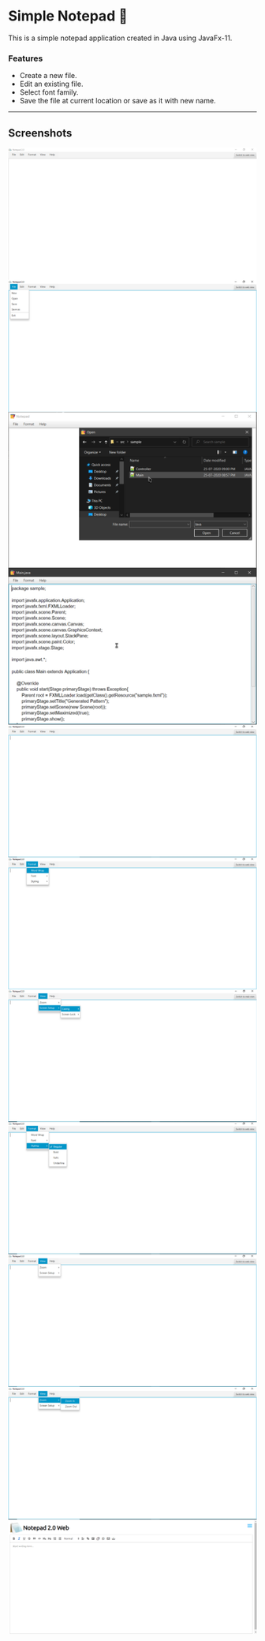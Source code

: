 # Simple Notepad :wave:

<p>This is a simple notepad application created in Java using JavaFx-11.</p>

### Features
<ul>
    <li>Create a new file.
    <li>Edit an existing file.
    <li>Select font family.
    <li>Save the file at current location or save as it with new name.
</ul>

---

## Screenshots

<img src="https://github.com/CryptoSingh1337/Notepad/blob/master/screenshots/main.png" alt="main" align="center"/>
<img src="https://github.com/CryptoSingh1337/Notepad/blob/master/screenshots/file.png" alt="file" align="center"/>
<img src="https://github.com/CryptoSingh1337/Notepad/blob/master/screenshots/open.png" alt="open" align="center"/>
<img src="https://github.com/CryptoSingh1337/Notepad/blob/master/screenshots/opendedFile.png" alt="opened file" align="center"/>
<img src="https://github.com/CryptoSingh1337/Notepad/blob/master/screenshots/fontoptions.png" alt="opened file" align="center"/>
<img src="https://github.com/CryptoSingh1337/Notepad/blob/master/screenshots/format.png" alt="opened file" align="center"/>
<img src="https://github.com/CryptoSingh1337/Notepad/blob/master/screenshots/screen.png" alt="saveas" align="center"/>
<img src="https://github.com/CryptoSingh1337/Notepad/blob/master/screenshots/styling.png" alt="nowordwrap" align="center"/>
<img src="https://github.com/CryptoSingh1337/Notepad/blob/master/screenshots/view.png" alt="wordwrap" align="center"/>
<img src="https://github.com/CryptoSingh1337/Notepad/blob/master/screenshots/zoom.png" alt="font" align="center"/>
<img src="https://github.com/CryptoSingh1337/Notepad/blob/master/screenshots/webversion.png" alt="font" align="center"/>

